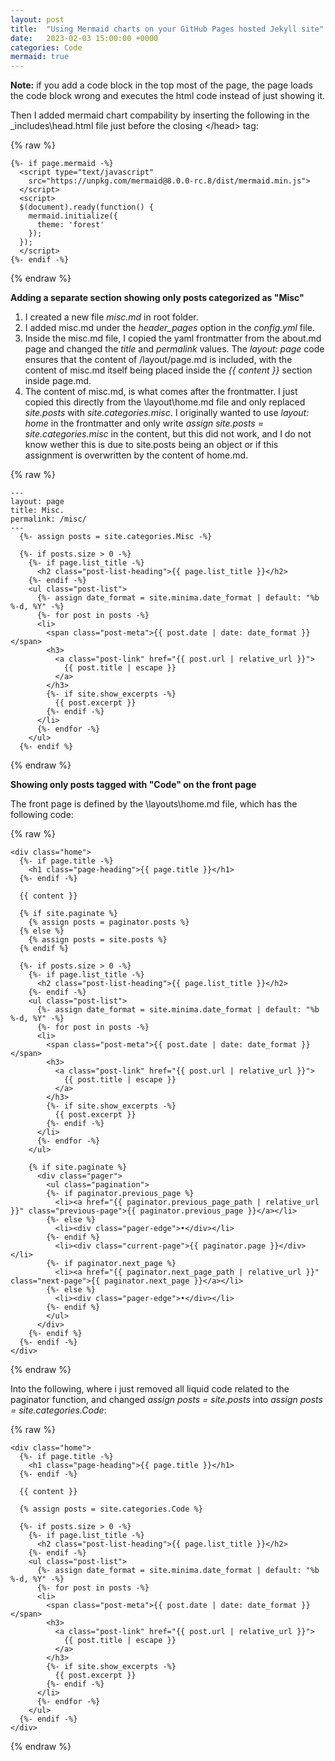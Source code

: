 ```yaml
---
layout: post
title:  "Using Mermaid charts on your GitHub Pages hosted Jekyll site"
date:   2023-02-03 15:00:00 +0000
categories: Code
mermaid: true
---
```


**Note:** if you add a code block in the top most of the page, the page loads the code block wrong and executes the html code instead of just showing it.

Then I added mermaid chart compability by inserting the following in the \_includes\head.html file just before the closing \</head\> tag:

{% raw %}
```liquid
{%- if page.mermaid -%}
  <script type="text/javascript"
    src="https://unpkg.com/mermaid@8.0.0-rc.8/dist/mermaid.min.js">
  </script>
  <script>
  $(document).ready(function() {
    mermaid.initialize({
      theme: 'forest'
    });
  });
  </script>
{%- endif -%}
```
{% endraw %}

**Adding a separate section showing only posts categorized as "Misc"**
1. I created a new file _misc.md_ in root folder.
2. I added misc.md under the _header_pages_ option in the _config.yml_ file.
3. Inside the misc.md file, I copied the yaml frontmatter from the about.md page and changed the _title_ and _permalink_ values. The _layout: page_ code ensures that the content of /layout/page.md is included, with the content of misc.md itself being placed inside the _\{\{ content \}\}_ section inside page.md.
4. The content of misc.md, is what comes after the frontmatter. I just copied this directly from the \layout\home.md file and only replaced _site.posts_ with _site.categories.misc_. I originally wanted to use _layout: home_ in the frontmatter and only write _assign site.posts = site.categories.misc_ in the content,  but this did not work, and I do not know wether this is due to site.posts being an object or if this assignment is overwritten by the content of home.md.

{% raw %}
```liquid
---
layout: page
title: Misc.
permalink: /misc/
---
  {%- assign posts = site.categories.Misc -%}

  {%- if posts.size > 0 -%}
    {%- if page.list_title -%}
      <h2 class="post-list-heading">{{ page.list_title }}</h2>
    {%- endif -%}
    <ul class="post-list">
      {%- assign date_format = site.minima.date_format | default: "%b %-d, %Y" -%}
      {%- for post in posts -%}
      <li>
        <span class="post-meta">{{ post.date | date: date_format }}</span>
        <h3>
          <a class="post-link" href="{{ post.url | relative_url }}">
            {{ post.title | escape }}
          </a>
        </h3>
        {%- if site.show_excerpts -%}
          {{ post.excerpt }}
        {%- endif -%}
      </li>
      {%- endfor -%}
    </ul>
  {%- endif %}
```
{% endraw %}

**Showing only posts tagged with "Code" on the front page**

The front page is defined by the \layouts\home.md file, which has the following code:

{% raw %}
```liquid
<div class="home">
  {%- if page.title -%}
    <h1 class="page-heading">{{ page.title }}</h1>
  {%- endif -%}

  {{ content }}

  {% if site.paginate %}
    {% assign posts = paginator.posts %}
  {% else %}
    {% assign posts = site.posts %}
  {% endif %}

  {%- if posts.size > 0 -%}
    {%- if page.list_title -%}
      <h2 class="post-list-heading">{{ page.list_title }}</h2>
    {%- endif -%}
    <ul class="post-list">
      {%- assign date_format = site.minima.date_format | default: "%b %-d, %Y" -%}
      {%- for post in posts -%}
      <li>
        <span class="post-meta">{{ post.date | date: date_format }}</span>
        <h3>
          <a class="post-link" href="{{ post.url | relative_url }}">
            {{ post.title | escape }}
          </a>
        </h3>
        {%- if site.show_excerpts -%}
          {{ post.excerpt }}
        {%- endif -%}
      </li>
      {%- endfor -%}
    </ul>

    {% if site.paginate %}
      <div class="pager">
        <ul class="pagination">
        {%- if paginator.previous_page %}
          <li><a href="{{ paginator.previous_page_path | relative_url }}" class="previous-page">{{ paginator.previous_page }}</a></li>
        {%- else %}
          <li><div class="pager-edge">•</div></li>
        {%- endif %}
          <li><div class="current-page">{{ paginator.page }}</div></li>
        {%- if paginator.next_page %}
          <li><a href="{{ paginator.next_page_path | relative_url }}" class="next-page">{{ paginator.next_page }}</a></li>
        {%- else %}
          <li><div class="pager-edge">•</div></li>
        {%- endif %}
        </ul>
      </div>
    {%- endif %}
  {%- endif -%}
</div>
```
{% endraw %}

Into the following, where i just removed all liquid code related to the paginator function, 
and changed _assign posts = site.posts_ into _assign posts = site.categories.Code_:

{% raw %}
```liquid 
<div class="home">
  {%- if page.title -%}
    <h1 class="page-heading">{{ page.title }}</h1>
  {%- endif -%}

  {{ content }}

  {% assign posts = site.categories.Code %}

  {%- if posts.size > 0 -%}
    {%- if page.list_title -%}
      <h2 class="post-list-heading">{{ page.list_title }}</h2>
    {%- endif -%}
    <ul class="post-list">
      {%- assign date_format = site.minima.date_format | default: "%b %-d, %Y" -%}
      {%- for post in posts -%}
      <li>
        <span class="post-meta">{{ post.date | date: date_format }}</span>
        <h3>
          <a class="post-link" href="{{ post.url | relative_url }}">
            {{ post.title | escape }}
          </a>
        </h3>
        {%- if site.show_excerpts -%}
          {{ post.excerpt }}
        {%- endif -%}
      </li>
      {%- endfor -%}
    </ul>
  {%- endif -%}
</div>
```
{% endraw %}
